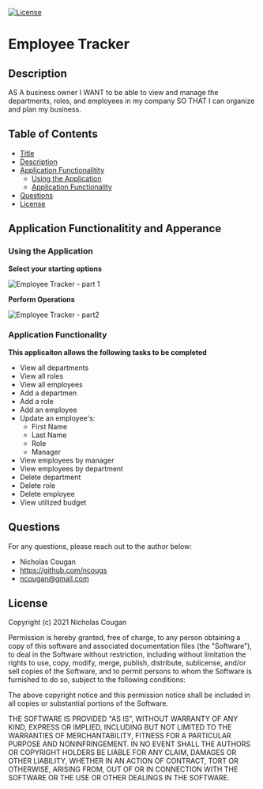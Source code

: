 [![License](https://img.shields.io/badge/License-MIT-yellow.svg)](https://opensource.org/licenses/MIT)
# Employee Tracker
 
## Description
AS A business owner I WANT to be able to view and manage the departments, roles, and employees in my company SO THAT I can organize and plan my business.

## Table of Contents

- [Title](#employee-tracker)
- [Description](#description)
- [Application Functionalitity](#application-functionalitity-and-apperance)
  * [Using the Application](#using-the-application)
  * [Application Functionality](#application-functionality)
- [Questions](#questions)
- [License](#license)

## Application Functionalitity and Apperance

### Using the Application

**Select your starting options**

![Employee Tracker - part 1](https://user-images.githubusercontent.com/84214872/129539161-6d5de06e-caec-4c2e-a995-4908a06af566.gif)

**Perform Operations**

![Employee Tracker - part2](https://user-images.githubusercontent.com/84214872/129539210-cc1cdc6c-d496-435c-a0cb-9f9275320b80.gif)

### Application Functionality

**This applicaiton allows the following tasks to be completed**
* View all departments
* View all roles
* View all employees
* Add a departmen 
* Add a role
* Add an employee
* Update an employee's:
  * First Name
  * Last Name
  * Role
  * Manager
* View employees by manager
* View employees by department
* Delete department
* Delete role
* Delete employee
* View utilized budget

## Questions

For any questions, please reach out to the author below: 

* Nicholas Cougan
* https://github.com/ncougs
* ncougan@gmail.com

## License

Copyright (c) 2021 Nicholas Cougan

Permission is hereby granted, free of charge, to any person obtaining a copy
of this software and associated documentation files (the "Software"), to deal
in the Software without restriction, including without limitation the rights
to use, copy, modify, merge, publish, distribute, sublicense, and/or sell
copies of the Software, and to permit persons to whom the Software is
furnished to do so, subject to the following conditions:

The above copyright notice and this permission notice shall be included in all
copies or substantial portions of the Software.

THE SOFTWARE IS PROVIDED "AS IS", WITHOUT WARRANTY OF ANY KIND, EXPRESS OR
IMPLIED, INCLUDING BUT NOT LIMITED TO THE WARRANTIES OF MERCHANTABILITY,
FITNESS FOR A PARTICULAR PURPOSE AND NONINFRINGEMENT. IN NO EVENT SHALL THE
AUTHORS OR COPYRIGHT HOLDERS BE LIABLE FOR ANY CLAIM, DAMAGES OR OTHER
LIABILITY, WHETHER IN AN ACTION OF CONTRACT, TORT OR OTHERWISE, ARISING FROM,
OUT OF OR IN CONNECTION WITH THE SOFTWARE OR THE USE OR OTHER DEALINGS IN THE
SOFTWARE.
